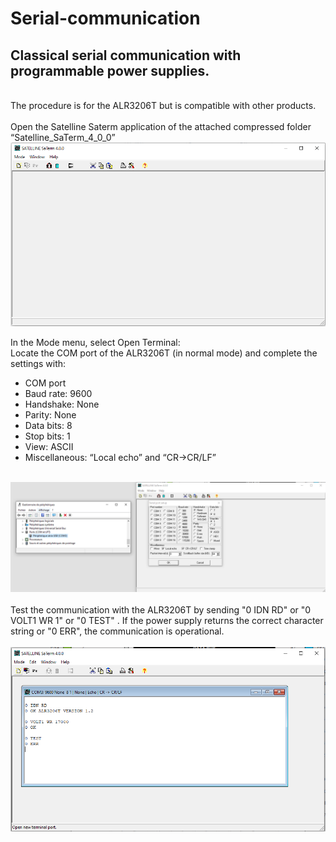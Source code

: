 # Serial-communication
<h2>Classical serial communication with programmable power supplies.</h2>   <br/>The procedure is for the ALR3206T but is compatible with other products.<br/>
</br>
Open the Satelline Saterm application of the attached compressed folder “Satelline_SaTerm_4_0_0”
</br>
<img src=images/ri_3.png alt="Sateline home">
</br>

In the Mode menu, select Open Terminal:</br>
Locate the COM port of the ALR3206T (in normal mode) and complete the settings with:
<ul>
	<li>COM port
	<li>Baud rate: 9600
	<li>Handshake: None
	<li>Parity: None
	<li>Data bits: 8
	<li>Stop bits: 1
	<li>View: ASCII
	<li>Miscellaneous: “Local echo” and “CR->CR/LF”
</ul> 
</br>
<img src=images/ri_1.png alt="Satelline Setup">
</br></br>
Test the communication with the ALR3206T by sending "0 IDN RD" or "0 VOLT1 WR 1" or "0
TEST" . If the power supply returns the correct character string or "0 ERR", the communication is
operational. </br>  

</br>
<img src=images/ri_2.png alt="Serial Communication in Satelline">
</br>

